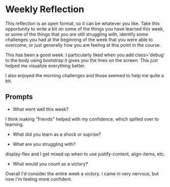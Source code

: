 # Weekly Reflection
This reflection is an open format, so it can be whatever you like. Take this opportunity to write a bit on some of the things you have learned this week, or some of the things that you are still struggling with, identify some challenges you had at the beginning of the week that you were able to overcome, or just generally how you are feeling at this point in the course.

This has been a good week. I particularly liked when you add class='debug' to the body using bootstrap it gives you the lines on the screen. This just helped me visualize everything better.

I also enjoyed the morning challenges and those seemed to help me quite a bit.

## Prompts
- What went well this week?

I think making "friends" helped with my confidence, which spilled over to learning.

- What did you learn as a shock or suprise?


- What are you struggling with?

display-flex and I get mixed up when to use justify-content, align-items, etc.

- What would you count as a victory?

Overall I'd consider the entire week a victory. I came in very nervous, but now I'm feeling more confident.